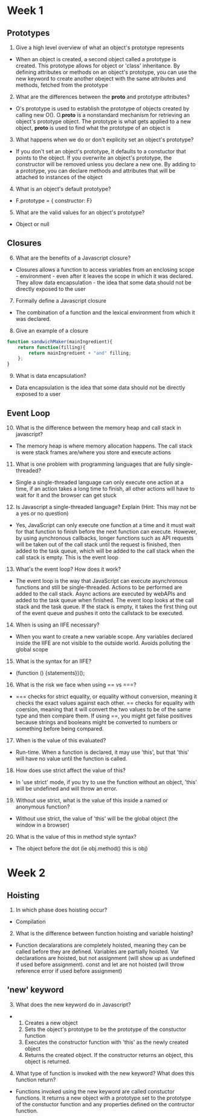 # Week 1
## Prototypes

1. Give a high level overview of what an object's prototype represents
- When an object is created, a second object called a prototype is created. This prototype allows for object or 'class' inheritance. By defining attributes or methods on an object's prototype, you can use the new keyword to create another obeject with the same attributes and methods, fetched from the prototype

2. What are the differences between the __proto__ and prototype attributes?
- O's prototype is used to establish the prototype of objects created by calling new O(). O.__proto__ is a nonstandard mechanism for retrieving an object's prototype object. The prototype is what gets applied to a new object, __proto__ is used to find what the prototype of an object is

3. What happens when we do or don't explicity set an object's prototype?
- If you don't set an object's prototype, it defaults to a constuctor that points to the object. If you overwrite an object's prototype, the constructor will be removed unless you declare a new one. By adding to a prototype, you can declare methods and attributes that will be attached to instances of the object

4. What is an object's default prototype?
- F.prototype = { constructor: F}

5. What are the valid values for an object's prototype?
- Object or null

## Closures

6. What are the benefits of a Javascript closure?
- Closures allows a function to access variables from an enclosing scope - environment - even after it leaves the scope in which it was declared. They allow data encapsulation - the idea that some data should not be directly exposed to the user

7. Formally define a Javascript closure
- The combination of a function and the lexical environment from which it was declared.

8. Give an example of a closure
```js
function sandwichMaker(mainIngredient){
    return function(filling){
        return mainIngredient + "and" filling;
    };
}
```

9. What is data encapsulation?
- Data encapsulation is the idea that some data should not be directly exposed to a user

## Event Loop

10.  What is the difference between the memory heap and call stack in javascript?
- The memory heap is where memory allocation happens. The call stack is were stack frames are/where you store and execute actions

11. What is one problem with programming languages that are fully single-threaded?
- Single a single-threaded language can only execute one action at a time, if an action takes a long time to finish, all other actions will have to wait for it and the browser can get stuck

12. Is Javascript a single-threaded language? Explain (Hint: This may not be a yes or no question)
- Yes, JavaScript can only execute one function at a time and it must wait for that function to finish before the next function can execute. However, by using aynchronous callbacks, longer functions such as API requests will be taken out of the call stack until the request is finished, then added to the task queue, which will be added to the call stack when the call stack is empty. This is the event loop

13. What's the event loop? How does it work?
- The event loop is the way that JavaScript can execute asynchronous functions and still be single-threaded. Actions to be performed are added to the call stack. Async actions are executed by webAPIs and added to the task queue when finished. The event loop looks at the call stack and the task queue. If the stack is empty, it takes the first thing out of the event queue and pushes it onto the callstack to be executed. 

14. When is using an IIFE necessary?
- When you want to create a new variable scope. Any variables declared inside the IIFE are not visible to the outside world. Avoids polluting the global scope

15. What is the syntax for an IIFE?
- (function () {statements})();

16. What is the risk we face when using == vs ===?
- === checks for strict equality, or equality without conversion, meaning it checks the exact values against each other. == checks for equality with coersion, meaning that it will convert the two values to be of the same type and then compare them. If using ==, you might get false positives because strings and booleans might be converted to numbers or something before being compared.

17. When is the value of this evaluated?
- Run-time. When a function is declared, it may use 'this', but that 'this' will have no value until the function is called.

18. How does use strict affect the value of this?
- In 'use strict' mode, if you try to use the function without an object, 'this' will be undefined and will throw an error.

19.  Without use strict, what is the value of this inside a named or anonymous function?
- Without use strict, the value of 'this' will be the global object (the window in a browser)

20. What is the value of this in method style syntax?
- The object before the dot (ie obj.method() this is obj)

# Week 2

## Hoisting

1. In which phase does hoisting occur?
- Compilation

2. What is the difference between function hoisting and variable hoisting?
- Function decalarations are completely hoisted, meaning they can be called before they are defined. Variables are partially hoisted. Var declarations are hoisted, but not assignment (will show up as undefined if used before assignment). const and let are not hoisted (will throw reference error if used before assignment)

## 'new' keyword

3. What does the new keyword do in Javascript?
-   1. Creates a new object
    2. Sets the object's prototype to be the prototype of the constuctor function
    3. Executes the constructor function with 'this' as the newly created object
    4. Returns the created object. If the constructor returns an object, this object is returned.

4. What type of function is invoked with the new keyword? What does this function return?
- Functions invoked using the new keyword are called constuctor functions. It returns a new object with a prototype set to the prototype of the constuctor function and any properties defined on the contructor function.

